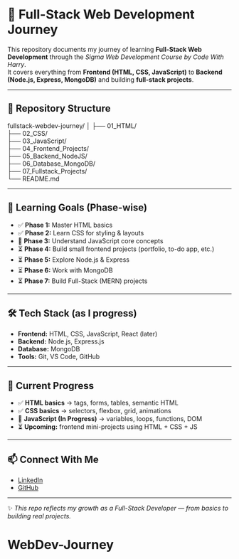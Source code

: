 # 🚀 Full-Stack Web Development Journey  

This repository documents my journey of learning **Full-Stack Web Development** through the *Sigma Web Development Course by Code With Harry*.  
It covers everything from **Frontend (HTML, CSS, JavaScript)** to **Backend (Node.js, Express, MongoDB)** and building **full-stack projects**.  

---

## 📂 Repository Structure  

fullstack-webdev-journey/
│
├── 01_HTML/                
├── 02_CSS/                 
├── 03_JavaScript/          
├── 04_Frontend_Projects/   
├── 05_Backend_NodeJS/      
├── 06_Database_MongoDB/    
├── 07_Fullstack_Projects/  
└── README.md               


---

## 🎯 Learning Goals (Phase-wise)  

- ✅ **Phase 1:** Master HTML basics  
- ✅ **Phase 2:** Learn CSS for styling & layouts  
- 🔄 **Phase 3:** Understand JavaScript core concepts  
- ⏳ **Phase 4:** Build small frontend projects (portfolio, to-do app, etc.)  
- ⏳ **Phase 5:** Explore Node.js & Express  
- ⏳ **Phase 6:** Work with MongoDB  
- ⏳ **Phase 7:** Build Full-Stack (MERN) projects  

---

## 🛠️ Tech Stack (as I progress)  

- **Frontend:** HTML, CSS, JavaScript, React (later)  
- **Backend:** Node.js, Express.js  
- **Database:** MongoDB  
- **Tools:** Git, VS Code, GitHub  

---

## 📌 Current Progress  

- ✅ **HTML basics** → tags, forms, tables, semantic HTML  
- ✅ **CSS basics** → selectors, flexbox, grid, animations  
- 🔄 **JavaScript (In Progress)** → variables, loops, functions, DOM  
- ⏳ **Upcoming:** frontend mini-projects using HTML + CSS + JS  

---

## 📫 Connect With Me  

- [LinkedIn](https://www.linkedin.com/in/akash-wagh-aw-aknw-2007dses)  
- [GitHub](https://github.com/akashwagh07)  

---

✨ *This repo reflects my growth as a Full-Stack Developer — from basics to building real projects.*  
# WebDev-Journey
